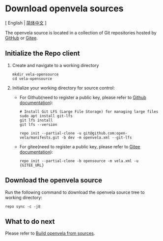 # Download openvela sources

\[ English | [简体中文](Download_Vela_sources_zh-cn.md) \]

The openvela source is located in a collection of Git repositories hosted by [GitHub](https://github.com/open-Vela) or [Gitee](https://gitee.com/open-vela). 

## Initialize the Repo client

1. Create and navigate to a working directory

    ```
    mkdir vela-opensource
    cd vela-opensource
    ```

2. Initialize your working directory for source control:

    - For Github(need to register a public key, please refer to [Github documentation](https://docs.github.com/en/authentication/connecting-to-github-with-ssh/adding-a-new-ssh-key-to-your-github-account)):

        ```
        # Install Git LFS (Large File Storage) for managing large files
        sudo apt install git-lfs
        git lfs install
        git lfs --version

        repo init --partial-clone -u git@github.com:open-vela/manifests.git -b dev -m openvela.xml --git-lfs
        ```

    - For gitee(need to register a public key, please refer to [Gitee documentation](https://gitee.com/help/articles/4191)):

        ```
        repo init --partial-clone -b opensource -m vela.xml -u {GITEE_URL}
        ```

## Download the openvela source

Run the following command to download the openvela source tree to working directory:

```
repo sync -c -j8
```

## What to do next
Please refer to [Build openvela from sources](./Build_Vela_from_sources.md).
